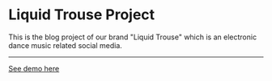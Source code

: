 # Liquid Trouse Project
This is the blog project of our brand "Liquid Trouse" which is an electronic dance music related social media.

-----------------------------------------------------------

<a href="http://liquidtrouse.azurewebsites.net/liquidtrouse/default">See demo here</a>
